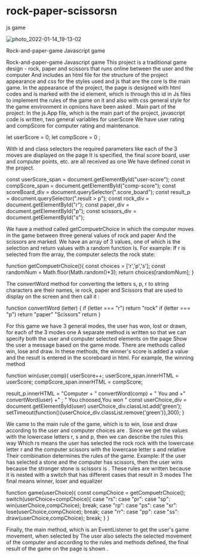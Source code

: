 # rock-paper-scissorsn
js game



![photo_2022-01-14_19-13-02](https://user-images.githubusercontent.com/25683280/149573096-ece6f6c0-9c9e-4b16-b9ff-69330e029bc2.jpg)



Rock-and-paper-game
Javascript game

Rock-and-paper-game
Javascript game
This project is a traditional game design - rock, paper and scissors that runs online between the user and the computer And includes an html file for the structure of the project appearance and css for the styles used and js that are the core Is the main game. In the appearance of the project, the page is designed with html codes and is marked with the id element, which is through this id in Js files to implement the rules of the game on it and also with css general style for the game environment in opnions have been asked . Main part of the project: In the js.App file, which is the main part of the project, javascript code is written, two general variables for userScore We have user rating and compScore for computer rating and maintenance.

let userScore = 0; let compScore = 0 ;

With id and class selectors the required parameters like each of the 3 moves are displayed on the page It is specified, the final score board, user and computer points, etc. are all received as one We have defined const in the project.

const userScore_span = document.getElementById("user-score"); const compScore_span = document.getElementById("comp-score"); const scoreBoard_div = document.querySelector(".score_board"); const result_p = document.querySelector(".result > p"); const rock_div = document.getElementById("r"); const paper_div = document.getElementById("p"); const scissors_div = document.getElementById("s");

We have a method called getCompuetrChoice in which the computer moves in the game between three general values ​​of rock and paper And the scissors are marked. We have an array of 3 values, one of which is the selection and return values ​​with a random function Is. For example: If r is selected from the array, the computer selects the rock state:

function getCompuetrChoice(){ const choices = ['r','p','s']; const randomNum = Math.floor(Math.random()*3); return choices[randomNum]; }

The convertWord method for converting the letters s, p, r to string characters are their names, ie rock, paper and Scissors that are used to display on the screen and then call it :

function convertWord (letter) { if (letter === "r") return "rock" if (letter === "p") return "paper" "Scissors" return }

For this game we have 3 general modes, the user has won, lost or drawn, for each of the 3 modes one A separate method is written so that we can specify both the user and computer selected elements on the page Show the user a message based on the game mode. There are methods called win, lose and draw. In these methods, the winner's score is added a value and the result is entered in the scoreboard in html. For example, the winning method

function win(user,comp){ userScore++; userScore_span.innerHTML = userScore; compScore_span.innerHTML = compScore;

result_p.innerHTML = "Computer + " convertWord(comp) + " You and +" convertWord(user) +" ; " You choosed,You won " const userChoice_div = document.getElementById(user) userChoice_div.classList.add('green'); setTimeout(function(){userChoice_div.classList.remove('green')},300); }

We came to the main rule of the game, which is to win, lose and draw according to the user and computer choices are . Since we get the values ​​with the lowercase letters r, s and p, then we can describe the rules this way Which rs means the user has selected the rock rock with the lowercase letter r and the computer scissors with the lowercase letter s and relative Their combination determines the rules of the game. Example: If the user has selected a stone and the computer has scissors, then the user wins because the stronger stone is scissors is . These rules are written because it is nested with a switch that has different cases that result in 3 modes The final means winner, loser and equalizer

function game(userChoice){ const compChoice = getCompuetrChoice(); switch(userChoice+compChoice){ case "rs": case "pr": case "sp": win(userChoice,compChoice); break; case "rp": case "ps": case "sr": lose(userChoice,compChoice); break; case "rr": case "pp": case "ss": draw(userChoice,compChoice); break; } }

Finally, the main method, which is an EventListener to get the user's game movement, when selected by The user also selects the selected movement of the computer and according to the rules and methods defined, the final result of the game on the page is shown .
